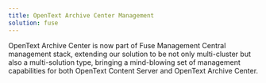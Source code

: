 ```yaml
---
title: OpenText Archive Center Management
solution: fuse
---
```

OpenText Archive Center is now part of Fuse Management Central management stack, extending our solution to be not only multi-cluster but also a multi-solution type, bringing a mind-blowing set of management capabilities for both OpenText Content Server and OpenText Archive Center.